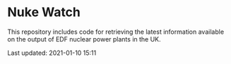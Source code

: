 # Nuke Watch

This repository includes code for retrieving the latest information available on the output of EDF nuclear power plants in the UK.

Last updated: 2021-01-10 15:11